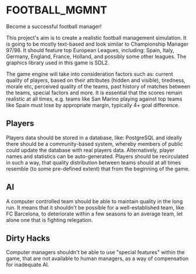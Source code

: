 # FOOTBALL_MGMNT
Become a successful football manager!

This project's aim is to create a realistic football management simulation. It is going to be mostly text-based and look similar to Championship Manager 97/98. It should feature top European Leagues, including: Spain, Italy, Germany, England, France, Holland, and possibly some other leagues. The graphics library used in this game is SDL2. 

The game engine will take into consideration factors such as: current quality of players, based on their attributes (hidden and visible), tiredness, morale etc, perceived quality of the teams, past history of matches between the teams, special factors and more. It is essential that the scores remain realistic at all times, e.g. teams like San Marino playing against top teams like Spain must lose by appropriate margin, typically 4+ goal difference.

Players
-------

Players data should be stored in a database, like: PostgreSQL and ideally there should be a community-based system, whereby members of public could update the database with real players data. Alternatively, player names and statistics can be auto-generated. 
  Players should be recirculated in such a way, that quality distribution between teams should at all times resemble (to some pre-defined extent) that from the beginning of the game.

AI
--

A computer controlled team should be able to maintain quality in the long run. It means that it shouldn't be possible for a well-established team, like FC Barcelona, to deteriorate within a few seasons to an average team, let alone one that is fighting relegation.

Dirty Hacks
------------

Computer managers shouldn't be able to use "special features" within the game, that are not available to human managers, as a way of compensation for inadequate AI.
